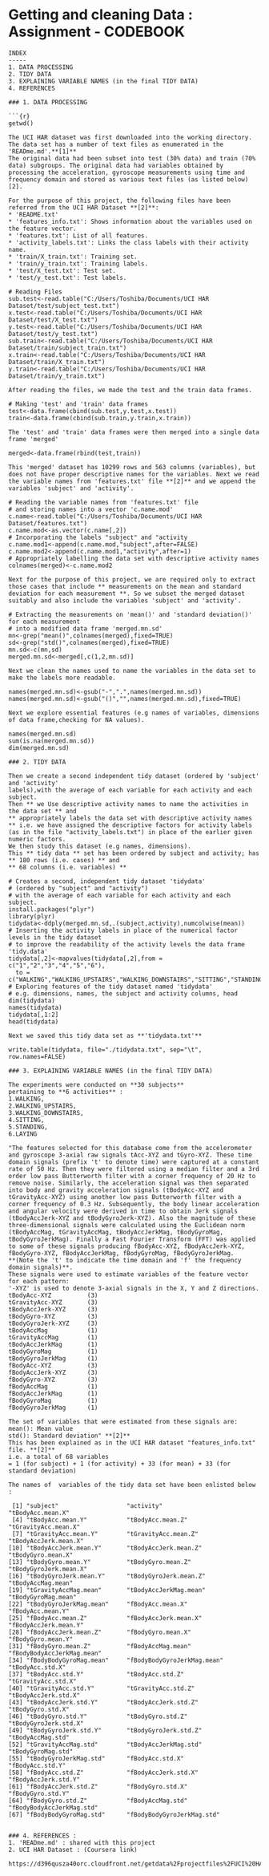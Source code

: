 Getting and cleaning Data : Assignment - CODEBOOK
==================================================
```
INDEX
-----
1. DATA PROCESSING 
2. TIDY DATA
3. EXPLAINING VARIABLE NAMES (in the final TIDY DATA)
4. REFERENCES

### 1. DATA PROCESSING

```{r}
getwd()
```
```
The UCI HAR dataset was first downloaded into the working directory.
The data set has a number of text files as enumerated in the 'READme.md'.**[1]**
The original data had been subset into test (30% data) and train (70% data) subgroups. The original data had variables obtained by processing the acceleration, gyroscope measurements using time and frequency domain and stored as various text files (as listed below) [2].

For the purpose of this project, the following files have been referred from the UCI HAR Dataset **[2]**:
* 'README.txt'
* 'features_info.txt': Shows information about the variables used on the feature vector.
* 'features.txt': List of all features.
* 'activity_labels.txt': Links the class labels with their activity name.
* 'train/X_train.txt': Training set.
* 'train/y_train.txt': Training labels.
* 'test/X_test.txt': Test set.
* 'test/y_test.txt': Test labels.
```
```{r}
# Reading Files
sub.test<-read.table("C:/Users/Toshiba/Documents/UCI HAR Dataset/test/subject_test.txt")
x.test<-read.table("C:/Users/Toshiba/Documents/UCI HAR Dataset/test/X_test.txt")
y.test<-read.table("C:/Users/Toshiba/Documents/UCI HAR Dataset/test/y_test.txt")
sub.train<-read.table("C:/Users/Toshiba/Documents/UCI HAR Dataset/train/subject_train.txt")
x.train<-read.table("C:/Users/Toshiba/Documents/UCI HAR Dataset/train/X_train.txt")
y.train<-read.table("C:/Users/Toshiba/Documents/UCI HAR Dataset/train/y_train.txt")
```
```
After reading the files, we made the test and the train data frames. 
```
```{r}
# Making 'test' and 'train' data frames
test<-data.frame(cbind(sub.test,y.test,x.test))
train<-data.frame(cbind(sub.train,y.train,x.train))
```
```
The 'test' and 'train' data frames were then merged into a single data frame 'merged'
```
```{r}
merged<-data.frame(rbind(test,train))
```
```
This 'merged' dataset has 10299 rows and 563 columns (variables), but does not have proper descriptive names for the variables. Next we read the variable names from 'features.txt' file **[2]** and we append the variables 'subject' and 'activity'.
```
```{r}
# Reading the variable names from 'features.txt' file 
# and storing names into a vector 'c.name.mod'
c.name<-read.table("C:/Users/Toshiba/Documents/UCI HAR Dataset/features.txt")
c.name.mod<-as.vector(c.name[,2])
# Incorporating the labels "subject" and "activity
c.name.mod1<-append(c.name.mod,"subject",after=FALSE)
c.name.mod2<-append(c.name.mod1,"activity",after=1)
# Appropriately labelling the data set with descriptive activity names
colnames(merged)<-c.name.mod2
```
```
Next for the purpose of this project, we are required only to extract those cases that include ** measurements on the mean and standard deviation for each measurement **. So we subset the merged dataset suitably and also include the variables 'subject' and 'activity'.
```
```{r}
# Extracting the measurements on 'mean()' and 'standard deviation()' for each measurement
# into a modified data frame 'merged.mn.sd'
mn<-grep("mean()",colnames(merged),fixed=TRUE)
sd<-grep("std()",colnames(merged),fixed=TRUE)
mn.sd<-c(mn,sd)
merged.mn.sd<-merged[,c(1,2,mn.sd)]
```
```
Next we clean the names used to name the variables in the data set to make the labels more readable.
```
```{r}
names(merged.mn.sd)<-gsub("-",".",names(merged.mn.sd))
names(merged.mn.sd)<-gsub("()","",names(merged.mn.sd),fixed=TRUE)
```
```
Next we explore essential features (e.g names of variables, dimensions of data frame,checking for NA values).
```
```{r}
names(merged.mn.sd)
sum(is.na(merged.mn.sd))
dim(merged.mn.sd)
```
```
### 2. TIDY DATA

Then we create a second independent tidy dataset (ordered by 'subject' and 'activity' 
labels),with the average of each variable for each activity and each subject.       
Then ** we Use descriptive activity names to name the activities in the data set ** and
** appropriately labels the data set with descriptive activity names ** i.e. we have assigned the descriptive factors for activity labels (as in the file "activity_labels.txt") in place of the earlier given numeric factors.
We then study this dataset (e.g names, dimensions).
This ** tidy data ** set has been ordered by subject and activity; has 
** 180 rows (i.e. cases) ** and 
** 68 columns (i.e. variables) **
```
```{r}
# Creates a second, independent tidy dataset 'tidydata' 
# (ordered by "subject" and "activity")
# with the average of each variable for each activity and each subject.
install.packages("plyr")
library(plyr)
tidydata<-ddply(merged.mn.sd,.(subject,activity),numcolwise(mean))
# Inserting the activity labels in place of the numerical factor levels in the tidy dataset 
# to improve the readability of the activity levels the data frame 'tidy.data' 
tidydata[,2]<-mapvalues(tidydata[,2],from = c("1","2","3","4","5","6"),
  to = c("WALKING","WALKING_UPSTAIRS","WALKING_DOWNSTAIRS","SITTING","STANDING","LAYING"))
# Exploring features of the tidy dataset named 'tidydata'
# e.g. dimensions, names, the subject and activity columns, head
dim(tidydata)
names(tidydata)
tidydata[,1:2]
head(tidydata)
```
```
Next we saved this tidy data set as **'tidydata.txt'**
```
```{r}
write.table(tidydata, file="./tidydata.txt", sep="\t", row.names=FALSE)
```
```
### 3. EXPLAINING VARIABLE NAMES (in the final TIDY DATA)

The experiments were conducted on **30 subjects** 
pertaining to **6 activities** :
1.WALKING, 
2.WALKING_UPSTAIRS, 
3.WALKING_DOWNSTAIRS, 
4.SITTING, 
5.STANDING, 
6.LAYING
 
"The features selected for this database come from the accelerometer and gyroscope 3-axial raw signals tAcc-XYZ and tGyro-XYZ. These time domain signals (prefix 't' to denote time) were captured at a constant rate of 50 Hz. Then they were filtered using a median filter and a 3rd order low pass Butterworth filter with a corner frequency of 20 Hz to remove noise. Similarly, the acceleration signal was then separated into body and gravity acceleration signals (tBodyAcc-XYZ and tGravityAcc-XYZ) using another low pass Butterworth filter with a corner frequency of 0.3 Hz. Subsequently, the body linear acceleration and angular velocity were derived in time to obtain Jerk signals (tBodyAccJerk-XYZ and tBodyGyroJerk-XYZ). Also the magnitude of these three-dimensional signals were calculated using the Euclidean norm (tBodyAccMag, tGravityAccMag, tBodyAccJerkMag, tBodyGyroMag, tBodyGyroJerkMag). Finally a Fast Fourier Transform (FFT) was applied to some of these signals producing fBodyAcc-XYZ, fBodyAccJerk-XYZ, fBodyGyro-XYZ, fBodyAccJerkMag, fBodyGyroMag, fBodyGyroJerkMag. 
**(Note the 't' to indicate the time domain and 'f' the frequency domain signals)**. 
These signals were used to estimate variables of the feature vector for each pattern:  
'-XYZ' is used to denote 3-axial signals in the X, Y and Z directions.
tBodyAcc-XYZ          (3)
tGravityAcc-XYZ       (3)
tBodyAccJerk-XYZ      (3)
tBodyGyro-XYZ         (3)
tBodyGyroJerk-XYZ     (3)
tBodyAccMag           (1)
tGravityAccMag        (1)
tBodyAccJerkMag       (1)
tBodyGyroMag          (1)
tBodyGyroJerkMag      (1)
fBodyAcc-XYZ          (3)
fBodyAccJerk-XYZ      (3)
fBodyGyro-XYZ         (3)
fBodyAccMag           (1)
fBodyAccJerkMag       (1)
fBodyGyroMag          (1)
fBodyGyroJerkMag      (1)

The set of variables that were estimated from these signals are: 
mean(): Mean value
std(): Standard deviation" **[2]**
This has been explained as in the UCI HAR dataset "features_info.txt" file. **[2]**
i.e. a total of 68 variables 
= 1 (for subject) + 1 (for activity) + 33 (for mean) + 33 (for standard deviation)

The names of  variables of the tidy data set have been enlisted below :

 [1] "subject"                   "activity"                  "tBodyAcc.mean.X"          
 [4] "tBodyAcc.mean.Y"           "tBodyAcc.mean.Z"           "tGravityAcc.mean.X"       
 [7] "tGravityAcc.mean.Y"        "tGravityAcc.mean.Z"        "tBodyAccJerk.mean.X"      
[10] "tBodyAccJerk.mean.Y"       "tBodyAccJerk.mean.Z"       "tBodyGyro.mean.X"         
[13] "tBodyGyro.mean.Y"          "tBodyGyro.mean.Z"          "tBodyGyroJerk.mean.X"     
[16] "tBodyGyroJerk.mean.Y"      "tBodyGyroJerk.mean.Z"      "tBodyAccMag.mean"         
[19] "tGravityAccMag.mean"       "tBodyAccJerkMag.mean"      "tBodyGyroMag.mean"        
[22] "tBodyGyroJerkMag.mean"     "fBodyAcc.mean.X"           "fBodyAcc.mean.Y"          
[25] "fBodyAcc.mean.Z"           "fBodyAccJerk.mean.X"       "fBodyAccJerk.mean.Y"      
[28] "fBodyAccJerk.mean.Z"       "fBodyGyro.mean.X"          "fBodyGyro.mean.Y"         
[31] "fBodyGyro.mean.Z"          "fBodyAccMag.mean"          "fBodyBodyAccJerkMag.mean" 
[34] "fBodyBodyGyroMag.mean"     "fBodyBodyGyroJerkMag.mean" "tBodyAcc.std.X"           
[37] "tBodyAcc.std.Y"            "tBodyAcc.std.Z"            "tGravityAcc.std.X"        
[40] "tGravityAcc.std.Y"         "tGravityAcc.std.Z"         "tBodyAccJerk.std.X"       
[43] "tBodyAccJerk.std.Y"        "tBodyAccJerk.std.Z"        "tBodyGyro.std.X"          
[46] "tBodyGyro.std.Y"           "tBodyGyro.std.Z"           "tBodyGyroJerk.std.X"      
[49] "tBodyGyroJerk.std.Y"       "tBodyGyroJerk.std.Z"       "tBodyAccMag.std"          
[52] "tGravityAccMag.std"        "tBodyAccJerkMag.std"       "tBodyGyroMag.std"         
[55] "tBodyGyroJerkMag.std"      "fBodyAcc.std.X"            "fBodyAcc.std.Y"           
[58] "fBodyAcc.std.Z"            "fBodyAccJerk.std.X"        "fBodyAccJerk.std.Y"       
[61] "fBodyAccJerk.std.Z"        "fBodyGyro.std.X"           "fBodyGyro.std.Y"          
[64] "fBodyGyro.std.Z"           "fBodyAccMag.std"           "fBodyBodyAccJerkMag.std"  
[67] "fBodyBodyGyroMag.std"      "fBodyBodyGyroJerkMag.std" 


### 4. REFERENCES :
1. 'READme.md' : shared with this project
2. UCI HAR Dataset : (Coursera link)
   https://d396qusza40orc.cloudfront.net/getdata%2Fprojectfiles%2FUCI%20HAR%20Dataset.zip
```

